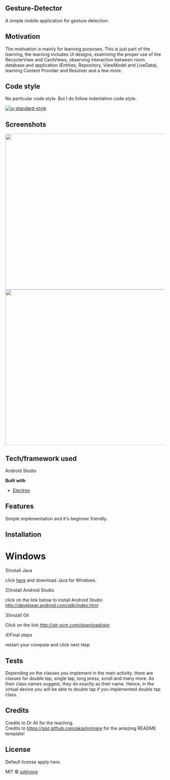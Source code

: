 ## Gesture-Detector
A simple mobile application for gesture detection.

## Motivation
The motivation is mainly for learning purposes. This is just part of the learning, the learning includes UI designs, examining the proper use of the RecyclerView and CardViews, observing interaction between room database and application (Entities, Repository, ViewModel and LiveData), learning Content Provider and Resolver and a few more. 


## Code style
No particular code style. But I do follow indentation code style.

[![js-standard-style](https://img.shields.io/badge/code%20style-standard-brightgreen.svg?style=flat)](https://github.com/feross/standard)
 
## Screenshots
<img src="https://user-images.githubusercontent.com/70477671/102730191-c07fda00-436e-11eb-9a03-8b9ed3325bea.png" width="700" height="490">
<img src="https://user-images.githubusercontent.com/70477671/102730270-19e80900-436f-11eb-9acb-adade7b1cafb.png" width="700" height="490">


## Tech/framework used
Android Studio

<b>Built with</b>
- [Electron](https://electron.atom.io)

## Features
Simple implementation and it's beginner friendly.


## Installation
# Windows

1)Install Java

click [here](http://www.oracle.com/technetwork/java/javase/downloads/jdk7-downloads-1880260.html) and download Java for Windows.

2)Install Android Studio

click on the link below to install Android Studio
http://developer.android.com/sdk/index.html

3)Install Git

Click on the link
http://git-scm.com/download/win

4)Final steps

restart your compute and click next step


## Tests
Depending on the classes you implement in the main activity. there are classes for double tap, single tap, long press, scroll and many more. As their class names suggest, they do exactly as their name. Hence, in the virtual device you will be able to double tap if you implemented double tap class. 


## Credits
Credits to Dr Ali for the teaching.  
Credits to https://gist.github.com/akashnimare for the amazing README template!

## License
Default license apply here. 

MIT © [julkhong]()
